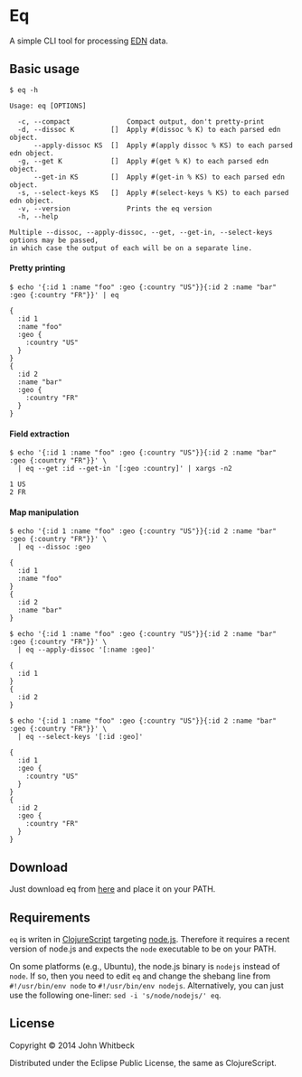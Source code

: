 # Eq

A simple CLI tool for processing [EDN][edn] data.

[edn]: https://github.com/edn-format/edn

## Basic usage

```
$ eq -h

Usage: eq [OPTIONS]

  -c, --compact              Compact output, don't pretty-print
  -d, --dissoc K         []  Apply #(dissoc % K) to each parsed edn object.
      --apply-dissoc KS  []  Apply #(apply dissoc % KS) to each parsed edn object.
  -g, --get K            []  Apply #(get % K) to each parsed edn object.
      --get-in KS        []  Apply #(get-in % KS) to each parsed edn object.
  -s, --select-keys KS   []  Apply #(select-keys % KS) to each parsed edn object.
  -v, --version              Prints the eq version
  -h, --help

Multiple --dissoc, --apply-dissoc, --get, --get-in, --select-keys options may be passed,
in which case the output of each will be on a separate line.
```

#### Pretty printing

```
$ echo '{:id 1 :name "foo" :geo {:country "US"}}{:id 2 :name "bar" :geo {:country "FR"}}' | eq

{
  :id 1
  :name "foo"
  :geo {
    :country "US"
  }
}
{
  :id 2
  :name "bar"
  :geo {
    :country "FR"
  }
}
```

#### Field extraction

```
$ echo '{:id 1 :name "foo" :geo {:country "US"}}{:id 2 :name "bar" :geo {:country "FR"}}' \
  | eq --get :id --get-in '[:geo :country]' | xargs -n2

1 US
2 FR
```

#### Map manipulation

```
$ echo '{:id 1 :name "foo" :geo {:country "US"}}{:id 2 :name "bar" :geo {:country "FR"}}' \
  | eq --dissoc :geo

{
  :id 1
  :name "foo"
}
{
  :id 2
  :name "bar"
}
```
```
$ echo '{:id 1 :name "foo" :geo {:country "US"}}{:id 2 :name "bar" :geo {:country "FR"}}' \
  | eq --apply-dissoc '[:name :geo]'

{
  :id 1
}
{
  :id 2
}
```
```
$ echo '{:id 1 :name "foo" :geo {:country "US"}}{:id 2 :name "bar" :geo {:country "FR"}}' \
  | eq --select-keys '[:id :geo]'

{
  :id 1
  :geo {
    :country "US"
  }
}
{
  :id 2
  :geo {
    :country "FR"
  }
}
```

## Download

Just download eq from [here](https://raw.githubusercontent.com/jwhitbeck/eq/master/eq) and place it on your PATH.

## Requirements

`eq` is writen in [ClojureScript][clojurescript] targeting [node.js][nodejs]. Therefore it requires a recent version of node.js and expects the `node` executable to be on your PATH.

On some platforms (e.g., Ubuntu), the node.js binary is `nodejs` instead of `node`. If so, then you need to edit `eq` and change the shebang line from `#!/usr/bin/env node` to `#!/usr/bin/env nodejs`. Alternatively, you can just use the following one-liner: `sed -i 's/node/nodejs/' eq`.

[clojurescript]: https://github.com/clojure/clojurescript
[nodejs]: http://nodejs.org/

## License

Copyright &copy; 2014 John Whitbeck

Distributed under the Eclipse Public License, the same as ClojureScript.
